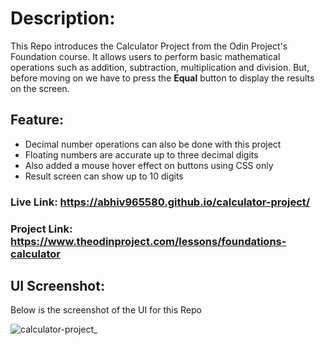 # Description:
This Repo introduces the Calculator Project from the Odin Project's Foundation course. It allows users to perform basic mathematical operations such as addition, subtraction, multiplication and division.
But, before moving on we have to press the **Equal** button to display the results on the screen.

## Feature:

- Decimal number operations can also be done with this project
- Floating numbers are accurate up to three decimal digits
- Also added a mouse hover effect on buttons using CSS only
- Result screen can show up to 10 digits

### Live Link: https://abhiv965580.github.io/calculator-project/
### Project Link: https://www.theodinproject.com/lessons/foundations-calculator

## UI Screenshot:
Below is the screenshot of the UI for this Repo

![calculator-project_](https://user-images.githubusercontent.com/128154648/228587928-edf01117-aae2-4552-8c30-620e43f9f1ef.png)
